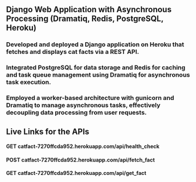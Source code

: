 ## Django Web Application with Asynchronous Processing (Dramatiq, Redis, PostgreSQL, Heroku)
### Developed and deployed a Django application on Heroku that fetches and displays cat facts via a REST API.
### Integrated PostgreSQL for data storage and Redis for caching and task queue management using Dramatiq for asynchronous task execution.
### Employed a worker-based architecture with gunicorn and Dramatiq to manage asynchronous tasks, effectively decoupling data processing from user requests.

## Live Links for the APIs
#### GET catfact-7270ffcda952.herokuapp.com/api/health_check
#### POST catfact-7270ffcda952.herokuapp.com/api/fetch_fact
#### GET catfact-7270ffcda952.herokuapp.com/api/get_fact
